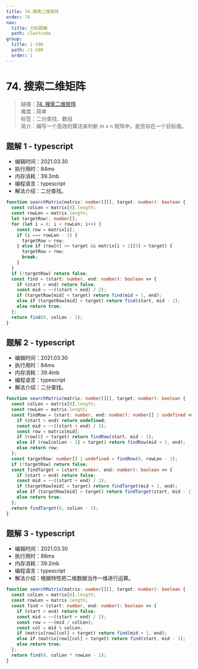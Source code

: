 ```yaml
---
title: 74.搜索二维矩阵
order: 74
nav:
  title: 力扣题解
  path: /leetcode
group:
  title: 1-100
  path: /1-100
  order: 1
---
```


# 74. 搜索二维矩阵

> 链接：[74. 搜索二维矩阵](https://leetcode-cn.com/problems/search-a-2d-matrix/)  
> 难度：简单  
> 标签：二分查找、数组  
> 简介：编写一个高效的算法来判断 m x n 矩阵中，是否存在一个目标值。

## 题解 1 - typescript

- 编辑时间：2021.03.30
- 执行用时：84ms
- 内存消耗：39.3mb
- 编程语言：typescript
- 解法介绍：二分查找。

```typescript
function searchMatrix(matrix: number[][], target: number): boolean {
  const colLen = matrix[0].length;
  const rowLen = matrix.length;
  let targetRow!: number[];
  for (let i = 0; i < rowLen; i++) {
    const row = matrix[i];
    if (i === rowLen - 1) {
      targetRow = row;
    } else if (row[0] <= target && matrix[i + 1][0] > target) {
      targetRow = row;
      break;
    }
  }
  if (!targetRow) return false;
  const find = (start: number, end: number): boolean => {
    if (start > end) return false;
    const mid = ~~((start + end) / 2);
    if (targetRow[mid] < target) return find(mid + 1, end);
    else if (targetRow[mid] > target) return find(start, mid - 1);
    else return true;
  };
  return find(0, colLen - 1);
}
```

## 题解 2 - typescript

- 编辑时间：2021.03.30
- 执行用时：84ms
- 内存消耗：39.4mb
- 编程语言：typescript
- 解法介绍：二分查找。

```typescript
function searchMatrix(matrix: number[][], target: number): boolean {
  const colLen = matrix[0].length;
  const rowLen = matrix.length;
  const findRow = (start: number, end: number): number[] | undefined => {
    if (start > end) return undefined;
    const mid = ~~((start + end) / 2);
    const row = matrix[mid];
    if (row[0] > target) return findRow(start, mid - 1);
    else if (row[colLen - 1] < target) return findRow(mid + 1, end);
    else return row;
  };
  const targetRow: number[] | undefined = findRow(0, rowLen - 1);
  if (!targetRow) return false;
  const findTarget = (start: number, end: number): boolean => {
    if (start > end) return false;
    const mid = ~~((start + end) / 2);
    if (targetRow[mid] < target) return findTarget(mid + 1, end);
    else if (targetRow[mid] > target) return findTarget(start, mid - 1);
    else return true;
  };
  return findTarget(0, colLen - 1);
}
```

## 题解 3 - typescript

- 编辑时间：2021.03.30
- 执行用时：88ms
- 内存消耗：39.2mb
- 编程语言：typescript
- 解法介绍：根据特性把二维数据当作一维进行运算。

```typescript
function searchMatrix(matrix: number[][], target: number): boolean {
  const colLen = matrix[0].length;
  const rowLen = matrix.length;
  const find = (start: number, end: number): boolean => {
    if (start > end) return false;
    const mid = ~~((start + end) / 2);
    const row = ~~(mid / colLen);
    const col = mid % colLen;
    if (matrix[row][col] < target) return find(mid + 1, end);
    else if (matrix[row][col] > target) return find(start, mid - 1);
    else return true;
  };
  return find(0, colLen * rowLen - 1);
}
```
